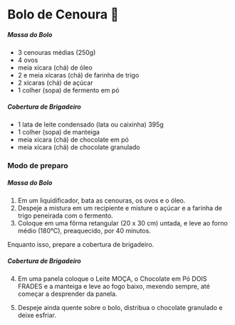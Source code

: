 # Bolo de Cenoura :carrot:

##### Massa do Bolo

- 3 cenouras médias (250g)
- 4 ovos
- meia xícara (chá) de óleo
- 2 e meia xícaras (chá) de farinha de trigo
- 2 xícaras (chá) de açúcar
- 1 colher (sopa) de fermento em pó

##### Cobertura de Brigadeiro

- 1 lata de leite condensado (lata ou caixinha) 395g
- 1 colher (sopa) de manteiga
- meia xícara (chá) de chocolate em pó
- meia xícara (chá) de chocolate granulado

### Modo de preparo

##### Massa do Bolo

1. Em um liquidificador, bata as cenouras, os ovos e o óleo.
2. Despeje a mistura em um recipiente e misture o açúcar e a farinha de trigo peneirada com o fermento.
3. Coloque em uma fôrma retangular (20 x 30 cm) untada, e leve ao forno médio (180°C), preaquecido, por 40 minutos.

Enquanto isso, prepare a cobertura de brigadeiro.

##### Cobertura de Brigadeiro

4. Em uma panela coloque o Leite MOÇA, o Chocolate em Pó DOIS FRADES e a manteiga e leve ao fogo baixo, mexendo sempre, até começar a desprender da panela.

5. Despeje ainda quente sobre o bolo, distribua o chocolate granulado e deixe esfriar.

